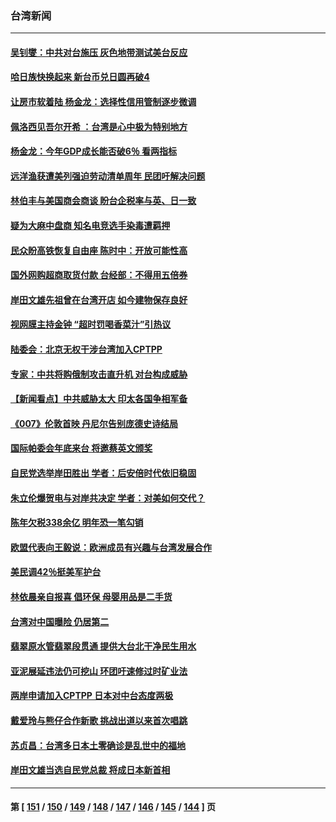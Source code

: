 ### 台湾新闻
---
#### [吴钊燮：中共对台施压 灰色地带测试美台反应](../../pages/ncid1349361/n13271607.md) 
#### [哈日族快换起来 新台币兑日圆再破4](../../pages/ncid1349361/n13271813.md) 
#### [让房市软着陆 杨金龙：选择性信用管制逐步微调](../../pages/ncid1349361/n13271899.md) 
#### [佩洛西见吾尔开希 ：台湾是心中极为特别地方](../../pages/ncid1349361/n13271336.md) 
#### [杨金龙：今年GDP成长能否破6％ 看两指标](../../pages/ncid1349361/n13271713.md) 
#### [远洋渔获遭美列强迫劳动清单周年 民团吁解决问题](../../pages/ncid1349361/n13271719.md) 
#### [林伯丰与美国商会商谈 盼台企税率与英、日一致](../../pages/ncid1349361/n13271711.md) 
#### [疑为大麻中盘商 知名电竞选手染毒遭羁押](../../pages/ncid1349361/n13271728.md) 
#### [民众盼高铁恢复自由座 陈时中：开放可能性高](../../pages/ncid1349361/n13271730.md) 
#### [国外网购超商取货付款 台经部：不得用五倍券](../../pages/ncid1349361/n13271735.md) 
#### [岸田文雄先祖曾在台湾开店 如今建物保存良好](../../pages/ncid1349361/n13271209.md) 
#### [视网膜主持金钟 “超时罚喝香菜汁”引热议](../../pages/ncid1349361/n13270933.md) 
#### [陆委会：北京无权干涉台湾加入CPTPP](../../pages/ncid1349361/n13270603.md) 
#### [专家：中共将购俄制攻击直升机 对台构成威胁](../../pages/ncid1349361/n13270769.md) 
#### [【新闻看点】中共威胁太大 印太各国争相军备](../../pages/ncid1349361/n13270030.md) 
#### [《007》伦敦首映 丹尼尔告别庞德史诗结局](../../pages/ncid1349361/n13270498.md) 
#### [国际帕委会年底来台 将邀蔡英文颁奖](../../pages/ncid1349361/n13269287.md) 
#### [自民党选举岸田胜出 学者：后安倍时代依旧稳固](../../pages/ncid1349361/n13269518.md) 
#### [朱立伦爆贺电与对岸共决定 学者：对美如何交代？](../../pages/ncid1349361/n13269361.md) 
#### [陈年欠税338余亿 明年恐一笔勾销](../../pages/ncid1349361/n13269285.md) 
#### [欧盟代表向王毅说：欧洲成员有兴趣与台湾发展合作](../../pages/ncid1349361/n13269267.md) 
#### [美民调42％挺美军护台](../../pages/ncid1349361/n13269269.md) 
#### [林依晨亲自报喜 倡环保 母婴用品是二手货](../../pages/ncid1349361/n13269138.md) 
#### [台湾对中国曝险 仍居第二](../../pages/ncid1349361/n13269169.md) 
#### [翡翠原水管翡翠段贯通 提供大台北干净民生用水](../../pages/ncid1349361/n13269167.md) 
#### [亚泥展延违法仍可挖山 环团吁速修过时矿业法](../../pages/ncid1349361/n13269173.md) 
#### [两岸申请加入CPTPP 日本对中台态度两极](../../pages/ncid1349361/n13268709.md) 
#### [戴爱玲与熊仔合作新歌 挑战出道以来首次唱跳](../../pages/ncid1349361/n13268412.md) 
#### [苏贞昌：台湾多日本土零确诊是乱世中的福地](../../pages/ncid1349361/n13268029.md) 
#### [岸田文雄当选自民党总裁 将成日本新首相](../../pages/ncid1349361/n13268424.md) 

---
#### 第 [ [151](./151.md) / [150](./150.md) / [149](./149.md) / [148](./148.md) / [147](./147.md) / [146](./146.md) / [145](./145.md) / [144](./144.md) ] 页
